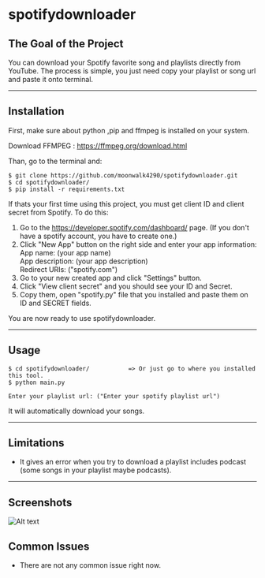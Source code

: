 # spotifydownloader

## The Goal of the Project
You can download your Spotify favorite song and playlists directly from YouTube. The process is simple, you just need copy your playlist or song url and paste it onto terminal.

---

## Installation
First, make sure about python ,pip and ffmpeg is installed on your system.

Download FFMPEG : https://ffmpeg.org/download.html

Than, go to the terminal and:
```
$ git clone https://github.com/moonwalk4290/spotifydownloader.git
$ cd spotifydownloader/
$ pip install -r requirements.txt
```

If thats your first time using this project, you must get client ID and client secret from Spotify.
To do this:

1) Go to the https://developer.spotify.com/dashboard/ page. (If you don't have a spotify account, you have to create one.)
2) Click "New App" button on the right side and enter your app information:<br>
  App name:        (your app name) <br>
  App description: (your app description) <br>
  Redirect URIs:   ("spotify.com") <br>
3) Go to your new created app and click "Settings" button.
4) Click "View client secret" and you should see your ID and Secret.
5) Copy them, open "spotify.py" file that you installed and paste them on ID and SECRET fields.
  
You are now ready to use spotifydownloader. 

---

## Usage

```
$ cd spotifydownloader/           => Or just go to where you installed this tool.
$ python main.py

Enter your playlist url: ("Enter your spotify playlist url")
```

It will automatically download your songs.

---

## Limitations
- It gives an error when you try to download a playlist includes podcast (some songs in your playlist maybe podcasts).

---

## Screenshots

![Alt text](https://cdn.discordapp.com/attachments/1117901212117893193/1118404759645339658/image.png)

## Common Issues
- There are not any common issue right now.
